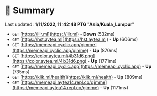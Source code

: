 # 📖 Summary
Last updated: **1/11/2022, 11:42:48 PTG "Asia/Kuala_Lumpur"**

- `GET` [https://lilr.ml](https://lilr.ml) - **Down** (532ms)
- `GET` [https://hst.aytea.ml](https://hst.aytea.ml) - **Up** (606ms)
- `GET` [https://memeapi.cyclic.app/gimme](https://memeapi.cyclic.app/gimme) - **Up** (870ms)
- `GET` [https://color.aytea.ml/4b31d6.png](https://color.aytea.ml/4b31d6.png) - **Up** (1771ms)
- `GET` [https://memeapi.cyclic.app](https://memeapi.cyclic.app) - **Up** (735ms)
- `GET` [https://klik.ml/health](https://klik.ml/health) - **Up** (809ms)
- `GET` [https://memeapi.aytea14.repl.co/gimme](https://memeapi.aytea14.repl.co/gimme) - **Up** (1171ms)

